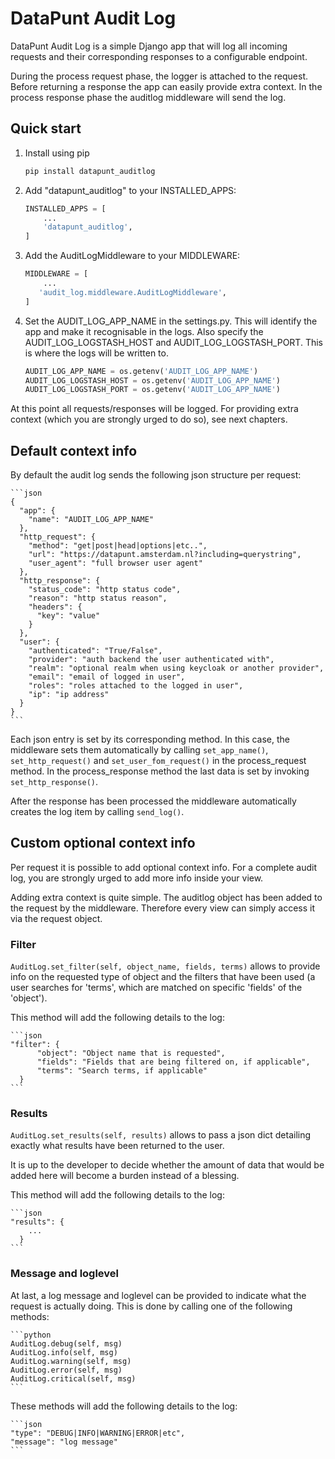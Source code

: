 

# DataPunt Audit Log

DataPunt Audit Log is a simple Django app that will log all incoming requests
and their corresponding responses to a configurable endpoint. 

During the process request phase, the logger is attached to the request. Before 
returning a response the app can easily provide extra context. In the process
response phase the auditlog middleware will send the log. 


## Quick start

1. Install using pip

    ```bash
    pip install datapunt_auditlog
    ```
   
2. Add "datapunt_auditlog" to your INSTALLED_APPS:

    ```python
    INSTALLED_APPS = [
        ...
        'datapunt_auditlog',
    ]
    ```

3. Add the AuditLogMiddleware to your MIDDLEWARE:

    ```python
    MIDDLEWARE = [
        ...
       'audit_log.middleware.AuditLogMiddleware',
    ]
    ```

4. Set the AUDIT_LOG_APP_NAME in the settings.py. This will identify the 
   app and make it recognisable in the logs. Also specify the 
   AUDIT_LOG_LOGSTASH_HOST and AUDIT_LOG_LOGSTASH_PORT. This is where the 
   logs will be written to.
    ```python
    AUDIT_LOG_APP_NAME = os.getenv('AUDIT_LOG_APP_NAME')
    AUDIT_LOG_LOGSTASH_HOST = os.getenv('AUDIT_LOG_APP_NAME')
    AUDIT_LOG_LOGSTASH_PORT = os.getenv('AUDIT_LOG_APP_NAME')
    ```

At this point all requests/responses will be logged. For providing extra context
(which you are strongly urged to do so), see next chapters.

## Default context info

By default the audit log sends the following json structure per request:

    ```json
    {
      "app": {
        "name": "AUDIT_LOG_APP_NAME"
      },
      "http_request": {
        "method": "get|post|head|options|etc..",
        "url": "https://datapunt.amsterdam.nl?including=querystring",
        "user_agent": "full browser user agent"
      },
      "http_response": {
        "status_code": "http status code",
        "reason": "http status reason",
        "headers": {
          "key": "value"
        }
      },
      "user": {
        "authenticated": "True/False",
        "provider": "auth backend the user authenticated with",
        "realm": "optional realm when using keycloak or another provider",
        "email": "email of logged in user",
        "roles": "roles attached to the logged in user",
        "ip": "ip address"
      }
    }
    ```
    
Each json entry is set by its corresponding method. In this case, 
the middleware sets them automatically by calling
`set_app_name()`, `set_http_request()` and `set_user_fom_request()` 
in the process_request method. In the process_response method the
last data is set by invoking `set_http_response()`.

After the response has been processed the middleware automatically
creates the log item by calling `send_log()`. 
    
## Custom optional context info

Per request it is possible to add optional context info. For a complete
audit log, you are strongly urged to add more info inside your view.

Adding extra context is quite simple. The auditlog object has been added
to the request by the middleware. Therefore every view can simply access 
it via the request object.

### Filter 
`AuditLog.set_filter(self, object_name, fields, terms)` allows to provide
info on the requested type of object and the filters that have been used 
(a user searches for 'terms', which are matched on specific 'fields' of the 
'object').

This method will add the following details to the log:

    ```json
    "filter": {
          "object": "Object name that is requested",
          "fields": "Fields that are being filtered on, if applicable",
          "terms": "Search terms, if applicable"
      }
    ```

### Results
`AuditLog.set_results(self, results)` allows to pass a json dict
detailing exactly what results have been returned to the user. 

It is up to the developer to decide whether the amount of 
data that would be added here will become a burden instead
of a blessing.

This method will add the following details to the log:

    ```json
    "results": {
        ...
      }
    ```

### Message and loglevel
At last, a log message and loglevel can be provided to indicate 
what the request is actually doing. This is done by calling 
one of the following methods:

    ```python
    AuditLog.debug(self, msg)
    AuditLog.info(self, msg)
    AuditLog.warning(self, msg)
    AuditLog.error(self, msg)
    AuditLog.critical(self, msg)
    ```
    
These methods will add the following details to the log:

    ```json
    "type": "DEBUG|INFO|WARNING|ERROR|etc",
    "message": "log message"
    ```